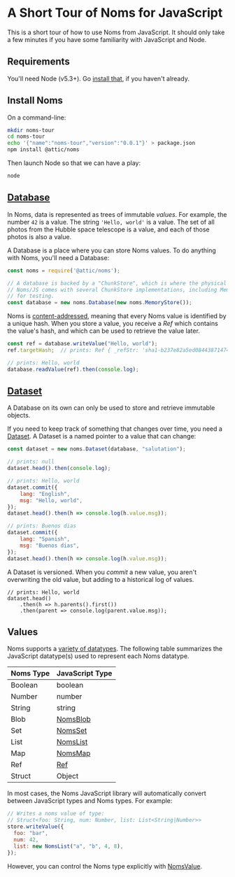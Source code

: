 # A Short Tour of Noms for JavaScript

This is a short tour of how to use Noms from JavaScript. It should only take a few minutes if you have some familiarity with JavaScript and Node.

## Requirements

You'll need Node (v5.3+). Go [install that](https://nodejs.org/en/), if you haven't already.

## Install Noms

On a command-line:

```sh
mkdir noms-tour
cd noms-tour
echo '{"name":"noms-tour","version":"0.0.1"}' > package.json
npm install @attic/noms
```

Then launch Node so that we can have a play:

```sh
node
```

## [Database](TODO-link-to-Database-API)

In Noms, data is represented as trees of immutable *values*. For example, the number `42` is a value. The string `'Hello, world'` is a value. The set of all photos from the Hubble space telescope is a value, and each of those photos is also a value.

A Database is a place where you can store Noms values. To do anything with Noms, you'll need a Database:

```js
const noms = require('@attic/noms');

// A database is backed by a "ChunkStore", which is where the physical chunks of data will be kept
// Noms/JS comes with several ChunkStore implementations, including MemoryStore, which is useful
// for testing.
const database = new noms.Database(new noms.MemoryStore());
```

Noms is [content-addressed](https://en.wikipedia.org/wiki/Content-addressable_storage), meaning that every Noms value is identified by a unique hash. When you store a value, you receive a *Ref* which contains the value's hash, and which can be used to retrieve the value later.

```js
const ref = database.writeValue("Hello, world");
ref.targetHash;  // prints: Ref { _refStr: 'sha1-b237e82a5ed084438714743d30dd4900b1327609' }

// prints: Hello, world
database.readValue(ref).then(console.log);
```


## [Dataset](TODO-link-to-Dataset-API)

A Database on its own can only be used to store and retrieve immutable objects.

If you need to keep track of something that changes over time, you need a [Dataset](TODO). A Dataset is a named pointer to a value that can change:

```js
const dataset = new noms.Dataset(database, "salutation");

// prints: null
dataset.head().then(console.log);

// prints: Hello, world
dataset.commit({
	lang: "English",
	msg: "Hello, world",
});
dataset.head().then(h => console.log(h.value.msg));

// prints: Buenos dias
dataset.commit({
	lang: "Spanish",
	msg: "Buenos dias",
});
dataset.head().then(h => console.log(h.value.msg));
```

A Dataset is versioned. When you *commit* a new value, you aren't overwriting the old value, but adding to a historical log of values.

```
// prints: Hello, world
dataset.head()
	.then(h => h.parents().first())
	.then(parent => console.log(parent.value.msg));
```

## Values

Noms supports a [variety of datatypes](TODO-link-to-overview-of-Noms-and-Noms-datatypes). The following table summarizes the JavaScript datatype(s) used to represent each Noms datatype.

Noms Type | JavaScript Type
--------------- | ---------
Boolean | boolean
Number | number
String | string
Blob | [NomsBlob](#NomsBlob)
Set | [NomsSet](#NomsSet)
List | [NomsList](#NomsList)
Map | [NomsMap](#NomsMap)
Ref | [Ref](#Ref)
Struct | Object

In most cases, the Noms JavaScript library will automatically convert between JavaScript types and Noms types. For example:

```js
// Writes a noms value of type:
// Struct<foo: String, num: Number, list: List<String|Number>>
store.writeValue({
  foo: "bar",
  num: 42,
  list: new NomsList("a", "b", 4, 8),
});
```

However, you can control the Noms type explicitly with [NomsValue](#NomsValue).